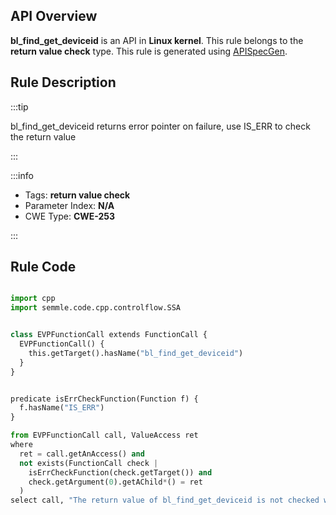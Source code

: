 ---
---


## API Overview
**bl_find_get_deviceid** is an API in **Linux kernel**. This rule belongs to the **return value check** type. This rule is generated using [APISpecGen](../../tools/APISpecGen).
## Rule Description

:::tip

bl_find_get_deviceid returns error pointer on failure, use IS_ERR to check the return value

:::

:::info

- Tags: **return value check**
- Parameter Index: **N/A**
- CWE Type: **CWE-253**

:::

## Rule Code
```python

import cpp
import semmle.code.cpp.controlflow.SSA


class EVPFunctionCall extends FunctionCall {
  EVPFunctionCall() {
    this.getTarget().hasName("bl_find_get_deviceid")
  }
}


predicate isErrCheckFunction(Function f) {
  f.hasName("IS_ERR") 
}

from EVPFunctionCall call, ValueAccess ret
where
  ret = call.getAnAccess() and
  not exists(FunctionCall check |
    isErrCheckFunction(check.getTarget()) and
    check.getArgument(0).getAChild*() = ret
  )
select call, "The return value of bl_find_get_deviceid is not checked with IS_ERR."
    
```